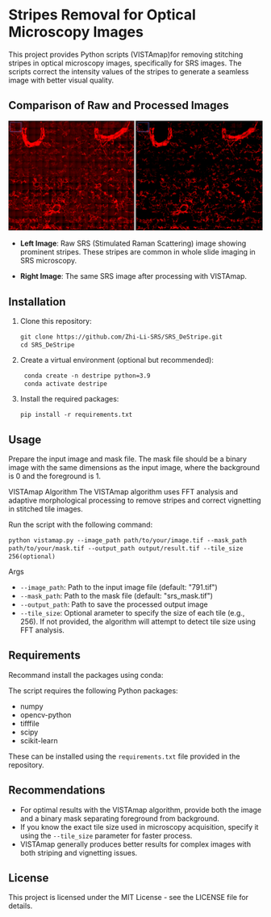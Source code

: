 #  Stripes Removal for Optical Microscopy Images

This project provides Python scripts (VISTAmap)for removing stitching stripes in optical microscopy images, specifically for SRS images. The scripts correct the intensity values of the stripes to generate a seamless image with better visual quality.

## Comparison of Raw and Processed Images
![SRS DeStripe Comparison](https://github.com/Zhi-Li-SRS/SRS_DeStripe/blob/main/comparison/raw_vs_removed.png?raw=true)

- **Left Image**: Raw SRS (Stimulated Raman Scattering) image showing prominent stripes. These stripes are common in whole slide imaging in SRS microscopy.

- **Right Image**: The same SRS image after processing with VISTAmap. 

## Installation

1. Clone this repository:
   ```
   git clone https://github.com/Zhi-Li-SRS/SRS_DeStripe.git
   cd SRS_DeStripe
   ```

2. Create a virtual environment (optional but recommended):
   ```
    conda create -n destripe python=3.9
    conda activate destripe

   ```

3. Install the required packages:
   ```
   pip install -r requirements.txt
   ```

## Usage
Prepare the input image and mask file. The mask file should be a binary image with the same dimensions as the input image, where the background is 0 and the foreground is 1. 

VISTAmap Algorithm
The VISTAmap algorithm uses FFT analysis and adaptive morphological processing to remove stripes and correct vignetting in stitched tile images.

Run the script with the following command:

```
python vistamap.py --image_path path/to/your/image.tif --mask_path path/to/your/mask.tif --output_path output/result.tif --tile_size 256(optional)
```

Args
- `--image_path`: Path to the input image file (default: "791.tif")
- `--mask_path`: Path to the mask file (default: "srs_mask.tif")
- `--output_path`: Path to save the processed output image
- `--tile_size`: Optional arameter to specify the size of each tile (e.g., 256). If not provided, the algorithm will attempt to detect tile size using FFT analysis.


## Requirements
Recommand install the packages using conda:

The script requires the following Python packages:
- numpy
- opencv-python
- tifffile
- scipy
- scikit-learn

These can be installed using the `requirements.txt` file provided in the repository.

## Recommendations

- For optimal results with the VISTAmap algorithm, provide both the image and a binary mask separating foreground from background.
- If you know the exact tile size used in microscopy acquisition, specify it using the `--tile_size` parameter for faster process.
- VISTAmap generally produces better results for complex images with both striping and vignetting issues.


## License

This project is licensed under the MIT License - see the LICENSE file for details.



